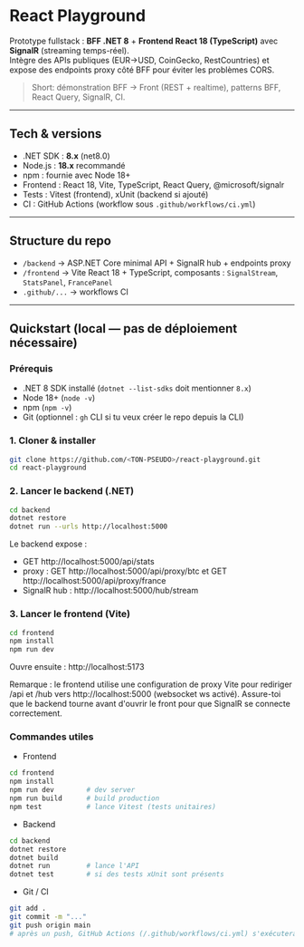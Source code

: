 # React Playground

Prototype fullstack : **BFF .NET 8** + **Frontend React 18 (TypeScript)** avec **SignalR** (streaming temps-réel).  
Intègre des APIs publiques (EUR→USD, CoinGecko, RestCountries) et expose des endpoints proxy côté BFF pour éviter les problèmes CORS.

> Short: démonstration BFF → Front (REST + realtime), patterns BFF, React Query, SignalR, CI.

---

## Tech & versions

- .NET SDK : **8.x** (net8.0)
- Node.js : **18.x** recommandé
- npm : fournie avec Node 18+
- Frontend : React 18, Vite, TypeScript, React Query, @microsoft/signalr
- Tests : Vitest (frontend), xUnit (backend si ajouté)
- CI : GitHub Actions (workflow sous `.github/workflows/ci.yml`)

---

## Structure du repo

- `/backend` → ASP.NET Core minimal API + SignalR hub + endpoints proxy
- `/frontend` → Vite React 18 + TypeScript, composants : `SignalStream`, `StatsPanel`, `FrancePanel`
- `.github/...` → workflows CI

---

## Quickstart (local — pas de déploiement nécessaire)

### Prérequis

- .NET 8 SDK installé (`dotnet --list-sdks` doit mentionner `8.x`)
- Node 18+ (`node -v`)
- npm (`npm -v`)
- Git (optionnel : `gh` CLI si tu veux créer le repo depuis la CLI)

### 1. Cloner & installer

```bash
git clone https://github.com/<TON-PSEUDO>/react-playground.git
cd react-playground
```

### 2. Lancer le backend (.NET)

```bash
cd backend
dotnet restore
dotnet run --urls http://localhost:5000
```

Le backend expose :

- GET http://localhost:5000/api/stats
- proxy : GET http://localhost:5000/api/proxy/btc et GET http://localhost:5000/api/proxy/france
- SignalR hub : http://localhost:5000/hub/stream

### 3. Lancer le frontend (Vite)

```bash
cd frontend
npm install
npm run dev
```

Ouvre ensuite : http://localhost:5173

Remarque : le frontend utilise une configuration de proxy Vite pour rediriger /api et /hub vers http://localhost:5000 (websocket ws activé). Assure-toi que le backend tourne avant d'ouvrir le front pour que SignalR se connecte correctement.

### Commandes utiles

- Frontend

```bash
cd frontend
npm install
npm run dev        # dev server
npm run build      # build production
npm test           # lance Vitest (tests unitaires)
```

- Backend

```bash
cd backend
dotnet restore
dotnet build
dotnet run         # lance l'API
dotnet test        # si des tests xUnit sont présents
```

- Git / CI

```bash
git add .
git commit -m "..."
git push origin main
# après un push, GitHub Actions (/.github/workflows/ci.yml) s'exécutera si présent
```
